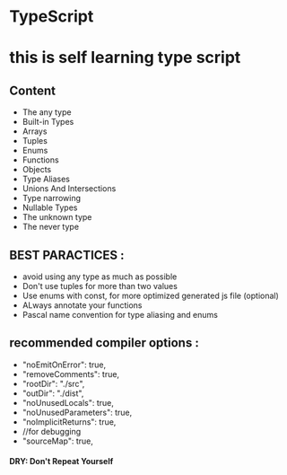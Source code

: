 # TypeScript

<h1> this is self learning type script</h1>
<h2>Content</h2>

<ul>
    <li>The any type</li>
    <li>Built-in Types </li>
    <li>Arrays</li>
    <li>Tuples</li>
    <li>Enums</li>
    <li>Functions</li>
    <li>Objects</li>
    <li>Type Aliases</li>
    <li>Unions And Intersections</li>
    <li>Type narrowing</li>
    <li>Nullable Types</li>
    <li>The unknown type</li>
    <li>The never type</li>
</ul>

<h2>BEST PARACTICES :</h2>
<ul>
<li>avoid using any type as much as possible</li>
<li> Don't use tuples for more than two values </li>
<li> Use enums with const, for more optimized generated js file (optional) </li>
<li> ALways annotate your functions </li>
<li> Pascal name convention for type aliasing and enums  </li>
</ul>

<h2>recommended compiler options :</h2>
<ul>
    <li>"noEmitOnError": true,  </li>
    <li>"removeComments": true,</li>
    <li>"rootDir": "./src",</li>
    <li>"outDir": "./dist",</li>
    <li>"noUnusedLocals": true,</li>
    <li>"noUnusedParameters": true,</li>
    <li>"noImplicitReturns": true,</li>
    <li>//for debugging</li>
    <li>"sourceMap": true,</li>
</ul>

<h4>DRY: Don't Repeat Yourself</h4>
